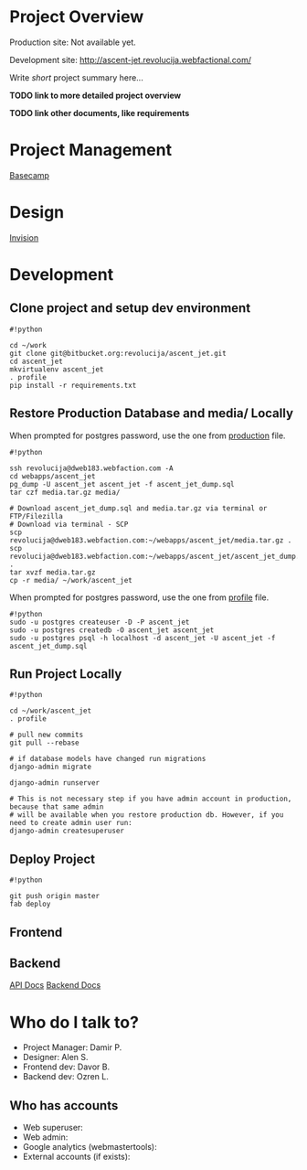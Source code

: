 # Project Overview

Production site: Not available yet.

Development site: http://ascent-jet.revolucija.webfactional.com/

Write _short_ project summary here...

**TODO link to more detailed project overview**

**TODO link other documents, like requirements**


# Project Management

[Basecamp](https://basecamp.com/1790140/projects/7056316)


# Design

[Invision](https://projects.invisionapp.com/d/main#/projects/2069859)


# Development

## Clone project and setup dev environment
```
#!python

cd ~/work
git clone git@bitbucket.org:revolucija/ascent_jet.git
cd ascent_jet
mkvirtualenv ascent_jet
. profile
pip install -r requirements.txt
```

## Restore Production Database and media/ Locally

When prompted for postgres password, use the one from [production](https://bitbucket.org/revolucija/ascent_jet/src/4c6cf13d09b82c79ed7bc2ce05c4ecbf192c9d1f/production?at=master) file.

```
#!python

ssh revolucija@dweb183.webfaction.com -A
cd webapps/ascent_jet
pg_dump -U ascent_jet ascent_jet -f ascent_jet_dump.sql
tar czf media.tar.gz media/

# Download ascent_jet_dump.sql and media.tar.gz via terminal or FTP/Filezilla
# Download via terminal - SCP
scp revolucija@dweb183.webfaction.com:~/webapps/ascent_jet/media.tar.gz . 
scp revolucija@dweb183.webfaction.com:~/webapps/ascent_jet/ascent_jet_dump.sql . 
tar xvzf media.tar.gz
cp -r media/ ~/work/ascent_jet
```

When prompted for postgres password, use the one from [profile](https://bitbucket.org/revolucija/ascent_jet/src/25bd7a387e30a0f6537f9a74ec914fbffe2b3b82/profile?at=master) file.
```
#!python
sudo -u postgres createuser -D -P ascent_jet
sudo -u postgres createdb -O ascent_jet ascent_jet
sudo -u postgres psql -h localhost -d ascent_jet -U ascent_jet -f ascent_jet_dump.sql
```

## Run Project Locally
```
#!python

cd ~/work/ascent_jet
. profile

# pull new commits
git pull --rebase

# if database models have changed run migrations
django-admin migrate

django-admin runserver

# This is not necessary step if you have admin account in production, because that same admin
# will be available when you restore production db. However, if you need to create admin user run:
django-admin createsuperuser
```

## Deploy Project
```
#!python

git push origin master
fab deploy
```

## Frontend


## Backend

[API Docs](https://bitbucket.org/revolucija/ascent_jet/wiki/API%20Docs)
[Backend Docs](https://bitbucket.org/revolucija/ascent_jet/wiki/Backend%20Docs)

# Who do I talk to?

* Project Manager: Damir P.
* Designer: Alen S.
* Frontend dev: Davor B.
* Backend dev: Ozren L.

## Who has accounts 

* Web superuser:
* Web admin:
* Google analytics (webmastertools):
* External accounts (if exists):